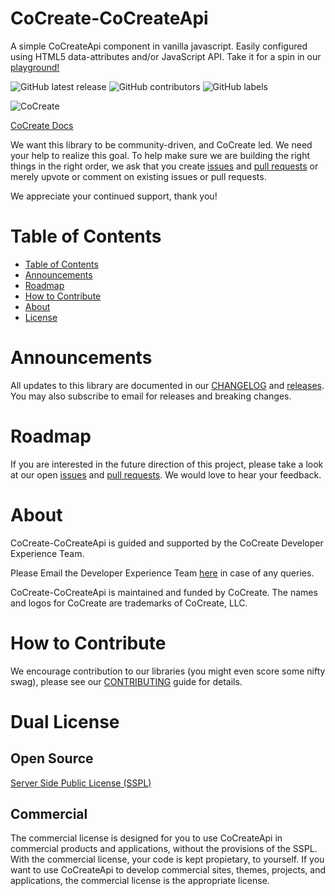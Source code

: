 # CoCreate-CoCreateApi
A simple CoCreateApi component in vanilla javascript. Easily configured using HTML5 data-attributes and/or JavaScript API. Take it for a spin in our [playground!](https://cocreate.app/docs/CoCreateApi)

![GitHub latest release](https://img.shields.io/github/v/release/CoCreate-app/CoCreate-CoCreateApi?style=for-the-badge)
![GitHub contributors](https://img.shields.io/github/contributors/CoCreate-app/CoCreate-CoCreateApi?style=for-the-badge)
![GitHub labels](https://img.shields.io/github/labels/CoCreate-app/CoCreate-CoCreateApi/help%20wanted?style=for-the-badge)

![CoCreate](https://cdn.cocreate.app/logo.png)

[CoCreate Docs](https://cocreate.app/docs/CoCreateApi)

We want this library to be community-driven, and CoCreate led. We need your help to realize this goal. To help make sure we are building the right things in the right order, we ask that you create [issues](https://github.com/CoCreate-app/Realtime_Admin_CRM_and_CMS/issues) and [pull requests](https://github.com/CoCreate-app/Realtime_Admin_CRM_and_CMS/pulls) or merely upvote or comment on existing issues or pull requests.

We appreciate your continued support, thank you!

# Table of Contents

- [Table of Contents](#table-of-contents)
- [Announcements](#announcements)
- [Roadmap](#roadmap)
- [How to Contribute](#how-to-contribute)
- [About](#about)
- [License](#license)

<a name="announcements"></a>
# Announcements

All updates to this library are documented in our [CHANGELOG](https://github.com/CoCreate-app/CoCreate-CoCreateApi/blob/master/CHANGELOG.md) and [releases](https://github.com/CoCreate-app/CoCreate-CoCreateApi/releases). You may also subscribe to email for releases and breaking changes. 

<a name="roadmap"></a>
# Roadmap

If you are interested in the future direction of this project, please take a look at our open [issues](https://github.com/CoCreate-app/CoCreate-CoCreateApi/issues) and [pull requests](https://github.com/CoCreate-app/CoCreate-CoCreateApi/pulls). We would love to hear your feedback.


<a name="about"></a>
# About

CoCreate-CoCreateApi is guided and supported by the CoCreate Developer Experience Team.

Please Email the Developer Experience Team [here](mailto:develop@cocreate.app) in case of any queries.

CoCreate-CoCreateApi is maintained and funded by CoCreate. The names and logos for CoCreate are trademarks of CoCreate, LLC.

# How to Contribute

We encourage contribution to our libraries (you might even score some nifty swag), please see our [CONTRIBUTING](https://github.com/CoCreate-app/CoCreate-CoCreateApi/blob/master/CONTRIBUTING.md) guide for details.

# Dual License
## Open Source
[Server Side Public License (SSPL)](https://github.com/CoCreate-app/CoCreate-CoCreateApi/blob/master/LICENSE)

## Commercial
The commercial license is designed for you to use CoCreateApi in commercial 
products and applications, without the provisions of the SSPL. With the 
commercial license, your code is kept propietary, to yourself. If you 
want to use CoCreateApi to develop commercial sites, themes, projects, and 
applications, the commercial license is the appropriate license.
